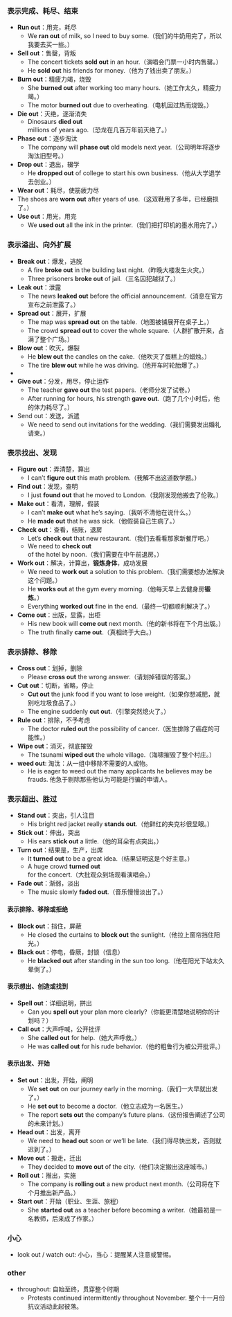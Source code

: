 
### **表示完成、耗尽、结束**  
- **Run out**：用完，耗尽  
  - We **ran out** of milk, so I need to buy some.（我们的牛奶用完了，所以我要去买一些。）  
- **Sell out**：售罄，背叛  
  - The concert tickets **sold out** in an hour.（演唱会门票一小时内售罄。）  
  - He **sold out** his friends for money.（他为了钱出卖了朋友。）  
- **Burn out**：精疲力竭，烧毁  
  - She **burned out** after working too many hours.（她工作太久，精疲力竭。）  
  - The motor **burned out** due to overheating.（电机因过热而烧毁。）  
- **Die out**：灭绝，逐渐消失  
  - Dinosaurs **died out** millions of years ago.（恐龙在几百万年前灭绝了。）  
- **Phase out**：逐步淘汰  
  - The company will **phase out** old models next year.（公司明年将逐步淘汰旧型号。）  
- **Drop out**：退出，辍学  
  - He **dropped out** of college to start his own business.（他从大学退学去创业。）  
 - **Wear out**：耗尽，使筋疲力尽  
  - The shoes are **worn out** after years of use.（这双鞋用了多年，已经磨损了。）  
- **Use out**：用光，用完
  - We **used out** all the ink in the printer.（我们把打印机的墨水用完了。）   

### **表示溢出、向外扩展**  
- **Break out**：爆发，逃脱  
  - A fire **broke out** in the building last night.（昨晚大楼发生火灾。）  
  - Three prisoners **broke out** of jail.（三名囚犯越狱了。）  
- **Leak out**：泄露  
  - The news **leaked out** before the official announcement.（消息在官方宣布之前泄露了。）  
- **Spread out**：展开，扩展  
  - The map was **spread out** on the table.（地图被铺展开在桌子上。）  
  - The crowd **spread out** to cover the whole square.（人群扩散开来，占满了整个广场。）  
- **Blow out**：吹灭，爆裂  
  - He **blew out** the candles on the cake.（他吹灭了蛋糕上的蜡烛。）  
  - The tire **blew out** while he was driving.（他开车时轮胎爆了。）  
- 
- **Give out**：分发，用尽，停止运作  
  - The teacher **gave out** the test papers.（老师分发了试卷。）  
  - After running for hours, his strength **gave out**.（跑了几个小时后，他的体力耗尽了。）  
- Send out：发送，派遣
  - We need to send out invitations for the wedding.（我们需要发出婚礼请柬。）

### **表示找出、发现**  
- **Figure out**：弄清楚，算出  
  - I can’t **figure out** this math problem.（我解不出这道数学题。）  
- **Find out**：发现，查明  
  - I just **found out** that he moved to London.（我刚发现他搬去了伦敦。）  
- **Make out**：看清，理解，假装  
  - I can’t **make out** what he’s saying.（我听不清他在说什么。）  
  - He **made out** that he was sick.（他假装自己生病了。）  
- **Check out**：查看，结账，退房  
  - Let’s **check out** that new restaurant.（我们去看看那家新餐厅吧。）  
  - We need to **check out** of the hotel by noon.（我们需要在中午前退房。）  
- **Work out**：解决，计算出，**锻炼身体**，成功发展  
  - We need to **work out** a solution to this problem.（我们需要想办法解决这个问题。）  
  - He **works out** at the gym every morning.（他每天早上去健身房**锻炼**。）  
  - Everything **worked out** fine in the end.（最终一切都顺利解决了。）  
- **Come out**：出版，显露，出柜  
  - His new book will **come out** next month.（他的新书将在下个月出版。）  
  - The truth finally **came out**.（真相终于大白。）

### **表示排除、移除**  
- **Cross out**：划掉，删除  
  - Please **cross out** the wrong answer.（请划掉错误的答案。）  
- **Cut out**：切断，省略，停止  
  - **Cut out** the junk food if you want to lose weight.（如果你想减肥，就别吃垃圾食品了。）  
  - The engine suddenly **cut out**.（引擎突然熄火了。）  
- **Rule out**：排除，不予考虑  
  - The doctor **ruled out** the possibility of cancer.（医生排除了癌症的可能性。）  
- **Wipe out**：消灭，彻底摧毁  
  - The tsunami **wiped out** the whole village.（海啸摧毁了整个村庄。）  
- **weed out**: 淘汰：从一组中移除不需要的人或物。
  - He is eager to weed out the many applicants he believes may be frauds. 他急于剔除那些他认为可能是行骗的申请人。

### **表示超出、胜过**  
- **Stand out**：突出，引人注目  
  - His bright red jacket really **stands out**.（他鲜红的夹克衫很显眼。）  
- **Stick out**：伸出，突出  
  - His ears **stick out** a little.（他的耳朵有点突出。）  
- **Turn out**：结果是，生产，出席  
  - It **turned out** to be a great idea.（结果证明这是个好主意。）  
  - A huge crowd **turned out** for the concert.（大批观众到场观看演唱会。）  
- **Fade out**：渐弱，淡出  
  - The music slowly **faded out**.（音乐慢慢淡出了。）    

#### **表示排除、移除或拒绝**  
- **Block out**：挡住，屏蔽  
  - He closed the curtains to **block out** the sunlight.（他拉上窗帘挡住阳光。）    
- **Black out**：停电，昏厥，封锁（信息）  
  - He **blacked out** after standing in the sun too long.（他在阳光下站太久晕倒了。）  

#### **表示想出、创造或找到**  
- **Spell out**：详细说明，拼出  
  - Can you **spell out** your plan more clearly?（你能更清楚地说明你的计划吗？）  
- **Call out**：大声呼喊，公开批评  
  - She **called out** for help.（她大声呼救。）  
  - He was **called out** for his rude behavior.（他的粗鲁行为被公开批评。）  

#### **表示出发、开始**  
- **Set out**：出发，开始，阐明  
  - We **set out** on our journey early in the morning.（我们一大早就出发了。）  
  - He **set out** to become a doctor.（他立志成为一名医生。）  
  - The report **sets out** the company’s future plans.（这份报告阐述了公司的未来计划。）  
- **Head out**：出发，离开  
  - We need to **head out** soon or we’ll be late.（我们得尽快出发，否则就迟到了。）  
- **Move out**：搬走，迁出  
  - They decided to **move out** of the city.（他们决定搬出这座城市。）  
- **Roll out**：推出，实施  
  - The company is **rolling out** a new product next month.（公司将在下个月推出新产品。）  
- **Start out**：开始（职业、生涯、旅程）  
  - She **started out** as a teacher before becoming a writer.（她最初是一名教师，后来成了作家。）  

### 小心
- look out / watch out: 小心，当心：提醒某人注意或警惕。

### other
- throughout: 自始至终，贯穿整个时期
  - Protests continued intermittently throughout November. 整个十一月份抗议活动此起彼落。
